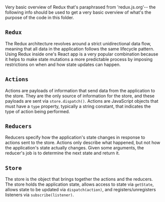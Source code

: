 Very basic overview of Redux that's paraphrased from 'redux.js.org'-- the following info should be used to get a very basic overview of what's the purpose of the code in this folder.

## `Redux`
The Redux architecture revolves around a strict unidirectional data flow, meaning that all data in the application follows the same lifecycle pattern. Using Redux inside one's React app is a very popular combination because it helps to make state mutations a more predictable process by imposing restrictions on when and how state updates can happen. 

## `Actions`
Actions are payloads of information that send data from the application to the store. They are the only source of information for the store, and these payloads are sent via <code>store.dispatch()</code>. Actions are JavaScript objects that must have a <code>type</code> property, typically a string constant, that indicates the type of action being performed. 

## `Reducers`
Reducers specify how the application's state changes in response to actions sent to the store. Actions only describe what happened, but not how the application's state actually changes. Given some arguments, the reducer's job is to determine the next state and return it. 

## `Store`
The store is the object that brings together the actions and the reducers. The store holds the application state, allows access to state via <code>getState</code>, allows state to be updated via <code>dispatch(action)</code>, and registers/unregisters listeners via <code>subscribe(listener)</code>.
